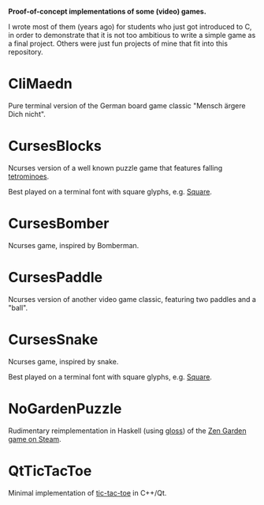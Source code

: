 __Proof-of-concept implementations of some (video) games.__

I wrote most of them (years ago) for students who just got introduced to C,
in order to demonstrate that it is not too ambitious to write a simple game
as a final project. Others were just fun projects of mine that fit into this
repository.


# CliMaedn
Pure terminal version of the German board game classic "Mensch ärgere Dich nicht".


# CursesBlocks
Ncurses version of a well known puzzle game that features falling [tetrominoes](https://en.wikipedia.org/wiki/Tetromino).

Best played on a terminal font with square glyphs, e.g. [Square](https://strlen.com/square/).


# CursesBomber
Ncurses game, inspired by Bomberman.


# CursesPaddle
Ncurses version of another video game classic, featuring two paddles and a "ball".


# CursesSnake
Ncurses game, inspired by snake.

Best played on a terminal font with square glyphs, e.g. [Square](https://strlen.com/square/).


# NoGardenPuzzle
Rudimentary reimplementation in Haskell (using [gloss](https://hackage.haskell.org/package/gloss))
of the [Zen Garden game on Steam](https://store.steampowered.com/app/592660/Zen_Garden/).


# QtTicTacToe
Minimal implementation of [tic-tac-toe](https://en.wikipedia.org/wiki/Tic-tac-toe) in C++/Qt.
